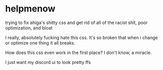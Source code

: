 # helpmenow
trying to fix ahiga's shitty css and get rid of all of the racist shit, poor optimization, and bloat

I really, absolutely fucking hate this css. It's so broken that when i change or optimize one thing it all breaks. 

How does this css even work in the first place? I don't know, a miracle.

I just want my discord ui to look pretty ffs
